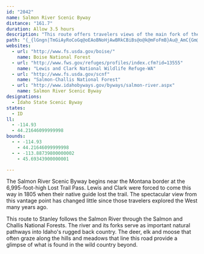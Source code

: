 ```yaml
---
id: "2042"
name: Salmon River Scenic Byway
distance: "161.7"
duration: Allow 3.5 hours
description: "This route offers travelers views of the main fork of the Salmon River from near its headwaters as well as views of the White Cloud, Lemhi and Bitterroot mountains and the Lost River."
path: "{_{lGngn|TmGiAyRoCoGq@oEAoBNoHjAwBRkCBiBs@o@k@mFoFmB}Au@_AmC{Gm@qBUmF[}Bg@iBgEiJuAoDoAwBwAeBiC{DoHoQmA{BaD_FiEoH}GmMeF{IcAyB_@sA_@eCQ_Ge@cDgEuRmDwQaByHQgDhAaLNwD@{CKuAc@}BoCgJkAuH]mAcAsAi@_@cEgAcBeA}EyBuAgBa@cAa@uBMyD?eFViB~CaMn@sDH_ABeIJaIEaEIeAy@oCoAcB}VaXsAqCoA{Ei@sEi@aSQaC{AmG_AgCuByDc@g@sBiAgBUqBDwXe@gC]kBg@oB_A{B{AyAkAYe@gFcN_LcToBgE[_BKwB@y@h@mC`@aAvAmBnA_AlB}@nDmAlCyA`EaD|BqDl@oAz@}Bd@aBj@iCf@sDZ_GRsCNm@Ne@h@s@rDqCnByCXy@Js@BgDQeFQuBQmA]q@uDaFq@eBOkAKaB?_BBk@d@oDAmF]_Es@uCy@eF}@aLa@mA}@aA{DyBaA}@e@y@cAaDKy@?{Dj@mFx@wFBwBOcAa@kAeCqDe@oAcAiFIsAB_Bd@sDbDaSpDyRZeAr@sAh@s@nDcDlBoDZeAV{AJeCEyAM}@kAaCqIiHe@w@]mAYsB_@sGHoFh@eEHsAIyASy@u@mA_Aq@wBgAoBeB}ByEsBoFQqACgANgCnAqG`AuC~CmH~AaC|FqGl@{AJmA?yB_AsE_@eAmDcF_@eBO_CCmADyAv@{F@cAa@{HCkBNcEl@aINsE?kBEy@[sAkAaDo@_Fg@uA_AeBoAyCiA_EcEuHo@mBwC{K{@yDc@gD@eBH{@rC{VBeD_@{Hc@oTH{ANqAXu@bBqC`@{@Ry@Bk@OgB_@}@w@k@e@M_CMqE?sA_@w@s@{DuGc@yAOkBBeCJgA\\mAZi@`Au@nFeClAy@fK{MbBuCh@yAbAyCTmAj@wDBmDYoDsBaHK_A?eAd@gExAsGLsAJsCHeIJcBh@sC`DgMtAsErBgDxBmCh@kAr@kCxAqK@sAG_BqD_NKcCJyBNiAdAcC|DeGjCyETu@n@wFb@oIh@uBbDsIXmADsBh@{IZgD|@eCrCgDnBeBlAyA|CkEn@yAvA{E`DmJr@uAbB_B|Aw@bHiBhBiAxBoBd@s@Zy@Jy@OyAcBeFu@yAiD_E{E{DkKsLoAiB}@qBY{@YyBA_ADmB\\_FhBiKjAsChCeEpAaC`AsDhKeh@xA{HxAcMf@kHZaI?uDIyAc@kCo@iBsBmE[cAa@mBe@aGO{Dc@qCu@gDiAsDcP{e@}@_DMcA?yAd@mBXa@fB_AhDeAhAg@n@k@r@gAj@sA^wAVyBDaDo@aTOwJNkDr@cJJgDIsD[kCcBuGsDuO}@gDe@_CYgDc@{IKqFNiCXwBd@{AbAyBhHuMl@kBVkAFaCEuBIoA[uAgE_MqGoPs@gCs@uDa@wDmAyTHkCRuB`@}BlB{Hn@oG?kCKoAqCoQAqAH_BLeAzCiItCuKvAgEj@kArBsBv@e@xAa@fIq@r@Mt@i@v@cAJk@NaBCwBO{@[y@i@q@w@_A_EyCyCaAaB]}M[{BWeA_@o@y@s@{BOeAEyAf@yIz@iMC{Ge@_FsDwTOwA?mAT_Bn@mB|@aAlFyDd@s@b@_AZqAlRwsAZ_FAyAWgC[_Be@oAi@eA}@eAkIgGa@m@YkAEqADmAXu@d@o@~@i@xLyEhBmAbCeCxA{B`AkCf@kE?aC_@mCiAsFy@uFMsAIcBBiBRwF^oDXkAlDgNhEqQtAyG|@oIHuCCkA]gFqEe]i@mJ}@um@OmDKw@m@eCoBcEmE{GyA}A}CkCsB{AyDyBcP_HoBaA}@y@i@k@{@aCY{AIcB?oAVwB`B}J`VgsAhAgF~@_DbC_GbCcEtCeDjBgB`BgAfDeBvI_D~@q@|@{@`A}Bl@uCbAaLCsBAs@YeBm@{BoCmEiC_FuBuF}AqG_CwSc@mBqA{Ck@_AoB_B_JsCySgGyDeBsBgBiBsBy@kAeBuD}Mee@_AkEYcDCwCPcDbE{^RgCF_B?gFYiG{@mIc@_DeBmIg@cDo@_KsA}LCiCL{BRsA^eBd@uA~AeD~HqRnBeF~@yCl@kCb@oF@gCImCoCoXiBiU?yAn@}IjA_GpAeEzPac@t@mDNgCAmDWyCWkBsBiISyAEcCHcJM{EcAuROuIBcCr@eShAiSx@_JhAoIbB{HtBoI\\eBPgDB_BOgDCmBfAeNJiCIwGQaEc@gFoBs\\IkC?wJIiAc@eC_@{Ay@gBo@gAoVsWwAaB}AeCwFoKkDiE{FeFiUcRqJoHiCkCqDgHuAgG[eCy@oLQyA[wAYcAcAkBkAqAwBmAyAY}AAePh@oDOgBWoBm@}BkAsBeBwBaCkAeBy@gBmCgJs@oHg@yJg@gE[oA}@iCu@{AaAsAqAmA}AeAiAe@mI_BuHoByAk@qIeEwImFoJaFyJaGmSaLsc@cW{KyEwGcBg[qGuAEy@HcCt@uEdBiCd@yBLcDSaL}BmPaAuC?iCPcSzBiCJwDYoBe@sB_AwBsA}C{C{A_CuDeIqCuDw@s@iAw@sDgAkY_HkBu@cDsBiA_AsAmBaBwCkBuFo@eDc@mDIiDHqJEwFWeDa@sBc@yAy@kBuNeYiAmBwBaBcCy@kCWi@@qHrBoAHsBIo@O{JeEmG{BuDeAiFy@}De@cHM{HRib@fC_Bd@aJnE}Bb@iBDsCe@gCmA{@}@uZ_`@kByCiIiS{AuBsAeAqCsA{@SeCIwC\\qBx@yBfBoAjByCxGwQtg@q@~AcAxA_BnA}A^oA?mAOo@Yov@yf@uNaM}CyAqUmJwF{CkRaLy@s@{AmB}@qBcAmE}@sCwAuCmAcAoQiGwAWuBYgOMaCe@}B_AmGmEqEyD_BuBcBkC_BkDsAmDwAcFqO{p@oBmGgBsDqDoFeDyCs@YmCe@oBCs@JuA\\}Ar@y@n@_CbCiBrAcBRiPqA}HaAgF_@sDEwCJ}Fl@{LjBsFLaIk@yKmA{d@aGuHkAmFsAcE{A}H_Eac@wVoGeEcDgCkH_IgDmEeD}FeEsIoH}Q}CxCaF`E_h@r^wFjDsx@xb@_GdCeFrAkGn@qo@H{KKcC_@yAg@oCcB}BiBuvCwhCsEsDgFyB}A_@wEa@mFZeDx@eOrGaFxAmEr@}GJcTgCkKqBgKmC_N_FyBi@etAsX{AAwBRkJ~BcC^wBJqDCyD_@yF{@kHeBoFy@{KaAsCEaBLyD~@mEdByEtAqAPsBAgO_E}Cq@kLu@oSkB}B_@gEkBoCiCwBkDy@mBgI{Z_A{BiAkBs@{@_DgCqi@__@oBeBwDsEmQ}XsBkE}D_KiBeDu@y@_CgBk\\gOyA_AiC{BwS{XgIiLyBaE}BsF_AgCiB_Hy@kE_AiHiEoo@aBgMyPos@}J_a@{CoRi@{Bm@wBgCcFqKuVmAmEyAaHiFah@i@mRYaDcBcNEw@CoOb@eWWkEi@gEaAuDs@kBiBaDqCsCeAs@gCkAcGsAuAk@eN{GyAeAqAsAqAmBaBkEeLaa@aAcB}@}@uBqA}@WiE[}TeA}C@iB\\gBt@oFpEg@^eAZ}@NeA@iBQyAg@sA_AuA_BmFqIwAcB}{@wt@qCaCiCcD{AiCal@wfAyB_DaIoIc@s@y@yBiA{D}@sBUYuAqA}Am@eAKiA?_OfFs@KsD{Ci@s@mA_DmDwOkA_CgCsDkAq@}E?{BS{Ay@gAkAkC{DkKoMgF{H_AeCkBcKkLsr@q@oBc@w@oPiUmAmAuAaCy@q@k@WsAPmAp@gBfBuAdAsA^kAFs@GsAWgCgByFkFi@aAc@_BKaBOeE?oIsAgP}@uCcCeEmAmCgAmDaC{Ji@gEQ_EQ_Bw@aBs@_Ay@m@}Ak@q@E}CPs@EsGyBgFe@_A[iAu@iBi@wB?ePqAuMgBcD]_ABy@TcLxG_ElA}GlAmBG}HkC}CoAmCkBiFoFgC}Ci@aAiDcMo@yCIwBOiJIaAS_AoD_LcB{DcBsBcEwB_A[mAS_COsDp@iB~@}AzAYb@UjAd@tENrKOnBe@pBcCbEsBxBs@^y@VwDRuAGoA]yA{@qF{EsAkB{@_BmDsFiBeAm@S_AEoAP{Aj@kD`AwGd@gDx@o@XwJlGqFpByCl@iAFgBYoEaBsBqA}@s@gBeCkA_CUgASa@UeA_AsIaCuI[q@_@_@}@g@sAYeA?c@^_@l@_AxDYr@eAjAs@fAiC`Gy@jCmAzJy@rDi@xAu@~AcAdAeBt@mAVcBHuAAoFa@WOgAgAaA[aEKyCNmf@rJwEj@mE~@mAr@sEhG_FxEmE~C{DzByCxAqDhCmXn`@eA|@qAf@qCHcDu@kKgDgI{By@c@i@m@mAuBi@eBw@kEg@cF}Ec[i@{BuAkC_a@al@qD{EyEgEcAs@mEwBgG{A}Fq@wHwAqBaAm@m@gA}A_BcD{Me]eEkJuDsDwB{Ay@WwCY{CMuFFoVxEkJV}T_AyEk@}DgAkYaGcFWsBLgI|BeKlEmFhBoCp@cCR}CAyBWgBa@yCeAyAw@cCiBsMuMuB}AeAa@mASu@CgGp@yA@iAMePgFgBs@qCyBwGuIqAsAs@k@oBs@}BEoAXq@^iIxHiCxAmBz@eB^gBPiDCwBYyAa@iDmByBmB}DyE}CaFyBsEqVqk@o@gAi@k@cCcBiAe@yAWsDFw@JwBp@kAr@gB`BqBxBiBdCsAdCmEnJoRd_@oAzAcAt@gAXe@@mBMe@QyAmAiAyBk@eCMyB?{An@gDhBqFv@{ClFk]DuCOsBUeAmAgCo@e@wCq@_BFoMhCeAZw@`@_I|GuQpPwCpBmB^yQtAyBMgCaAyWmSyA_@yBJiAl@}@|@u@`Be@fDg@rBu@~As@z@y@p@eAd@kCP{@QiRuIwA_AiFeEy@g@iA]iD?{HjBaI~BaGlA_DVy@C}Dk@{Bo@_PuKqEeA}AEgBJeOrD{@R_B?cA_@cAy@m@y@y@_B}HiSsAaBkAy@mBe@sBSyCIiOlBeA?}Ao@[]c@o@s@_B[}C@{AlByJ^qFEkB_@eC_@sBaBgDuB_CcBuA}BoAiCY}A?cBPyBp@iBhAi@h@{AlBiAzBcApCoFhSwArCiBhBs@b@gBr@{@PiAHo@AaAMuAe@cBeAe@e@iBiCo@kBwAyGcF_[cBqEcAuAaAmAaAw@kAk@}A_@yL{@iCLyAjAUd@e@~ACzATfIAlBo@xDs@fBsAdBcBjBsCrC_Ar@oAf@cARo@HyBQsBs@sByAi@m@mByCy@cA}BuAeBe@kEe@gB_@uGsCmEuB_BcAgGoCyA]cTmBcDu@sD_CaCeDi@gAyB{FgG{Q_DgKqKi[}@uAoAsA}BeAy@K_BAsA^{FlC_Cz@sAJiCWyC_BgXeUgFsCiBk@yCe@mWmAcB_AoAuAs@_BqB{HkAyB}BgCwDyCoBcAqFoBoB_AyByAmUcSiEkD}B{A_Bk@wAMkB@yKjBuAJ{CKyVmC}Hg@_FIwTgCad@[cC_@cHiByDU}A@sBXuBh@gBt@uCxB{FjGgBvAcDhB_Cn@oPvCsCReASu@SmAcAy@aAm@gAeBkEgBoBiGqDmAgAwGeI}BaEyEuKgBkCwA{AmA}@mCy@sDaBiAgAgEaGo@q@w@_@oEaBmCw@y@k@aFcHkBkB}F{E{DkB{PgG{QcD{Bw@cG{DaKmH_PaKgCeAuBa@wBUaLj@mCb@}HXmsCN__@PcjAA_p@LagBM}CWoAa@gZyQyRoMeHlVcCjJgGnS{@fDkEzJoAx@{@Eq@UuCyDcAy@oAm@uEcBuCs@mBUuA?mFf@yPjCmw@lCopBR}I_@at@_GgJa@wB_@_DwAgGwDoPmMgDsB}DqBuDsAkDy@iEy@uDSiEPcBX{Af@e^hS}GjCmBXqDRuDKqj@iIuL}AgFO}CY}{E@cBP}GhBwDpCoLzJqRlOqKpJ{H~JiAfAwD~CgKzHaBz@qA\\wC^}AKwGgBcX{IsCi@yFo@mCEwDLyUjC}NlBoGnCwG|FuE`Hs@xAuCzHyCzKoBfI]dB[`CSrBHzS]`DmIxd@}AtFk@xAs@fAcA|@iD~BsBt@iCViA@qDSyDkAyAs@yBaBmB_C_ByB_PyWaLgQsA{AyBqAiAKyARsAd@cBjAgAlAaBxC}@lBoA~DqEnTiD|QwGj\\u@zDShCCrAHrATzAf@xAn@fAdAjAv@^hAXvGWdAT|BfB^j@x@fBXfAXlCCrD[vBi@hBmAhCcCbDsErEmC|AmBr@}E`@}BD}Dy@_ZmKwDgAcCE_Cl@wC|AO`@iAzAuD~JgBlFu@xCS~AOfDDxBNrB^dCx@tCrA~D~@xBtTd_@dD`Fx@xAj@fBXfAHp@DlBOxBi@pBsBzCmCdBkBf@cBJcCKsAWcBo@a\\oRwKaF_d@oLaCQka@c@sB\\mAf@yAxAuAxBkLtTgDfHcCbI{Jh_@u@~BcAzBwAjCaOjOy@|Ak@zAw@fDOlBEjCE|OSjAOVgDfEcLvMkHxHoNbKeA~@qA~Ak@jAcH|QgD`HcB~BcClByAj@yD`@_\\UsYm@uIo@qXgCiE{Ay@i@gGiFmC}AyBm@oEg@cBE{Gd@wG?qFq@eIuAaIkCeIyDgGaCkR{G{BSuBEkDR_e@rHcHnAqVxD}Gl@}F\\_a@^u\\F}Ie@mGaAmDw@aKoDmQoIsHyCuE_DsBsBuBgCmDwGcG}M}DaIcAgDiRwd@_B_DcDoFeXm_@gFgFkD}C}EoDwFeFkGsGcDsEcGkKkFmMiBaGy@gDo@eF}AoOk@aESaAiAyD_B_EwC{E_DmE}CsDgE_E{N_Kqk@a^gCcAkDg@e_@mBgCg@cZmIco@iPiImBy@@wH`Ac_@~F}DdBiFzEcv@heAgEtE_CjBuKhGkOdH{LnDgJ`BeEjAyFfCeHvDyEtEyE~FkDnFqEnKmDjLuIl^iB~EgBnD_ErE}CjC}C`BcA^yA\\mGr@{Jx@qL`DaEF}AOuCeAaCeBkAqAs@iAiAeCyE{LmBkCyC{Bm@]_Bo@wBI}KxAoPxCsC\\ib@lBsBf@uAr@gEvDmDtDwBfBqAr@oBh@kCJ}QiAwPu@kK@aJj@iB^cBf@aEvBiA`@yBVa}@QeMPcHxAqGrBaI`D}Bj@wJL_Bd@mAl@oAVwHsA_AIqEl@mKGiNjAcFjAaB`AeBr@oAL}AGgH{CsDQyB~@_AdAwB`FyDnHs@~Co@`GU~@U^w@j@s@EYSa@eBHeBnBsJdCcKr@yEb@aE?sCYeDmA{CuCsBqDsBuByDYyA_AcNYeCmG_JoMiJcAkA_A}AaDoCkAg@o@m@y@mB]mCc@eCq@kBo@_Aw@u@}Bs@uCq@oAAsB^}@?o@]Ue@Kg@Cw@N{@P_@f@Sx@KlETjASlA{@r@sC?_COmBC}Ab@wEIsC_@w@cASe@Ji@n@OjBtA~II~AQlAi@x@cAXwAQ{DaAc@]o@kAiBoIaAaB{@y@}B_AsCe@yEkBsA[sAQiDBcAQiCgBo@sBc@}BYaGe@kB{@i@q@@m@j@kAdD_AhAs@Xu@Jy@Mw@Ys@}@uC}Hy@yA_AKcA~@o@jDWr@Wf@_@Xi@Lm@AmBc@u@Hu@LgDjAsCLoAScDkBcB{AiBeDo@y@}@e@o@J_@d@_@~@I`BYnW]zB{@jBgAdAaC^"
websites:
  - url: "http://www.fs.usda.gov/boise/"
    name: Boise National Forest
  - url: "http://www.fws.gov/refuges/profiles/index.cfm?id=13555"
    name: "Lewis and Clark National Wildlife Refuge-WA"
  - url: "http://www.fs.usda.gov/scnf"
    name: "Salmon-Challis National Forest"
  - url: "http://www.idahobyways.gov/byways/salmon-river.aspx"
    name: Salmon River Scenic Byway
designations:
  - Idaho State Scenic Byway
states:
  - ID
ll:
  - -114.93
  - 44.21646099999998
bounds:
  - - -114.93
    - 44.21646099999998
  - - -113.88739800000002
    - 45.69343900000001

---
```


The Salmon River Scenic Byway begins near the Montana border at the 6,995-foot-high Lost Trail Pass. Lewis and Clark were forced to come this way in 1805 when their native guide lost the trail. The spectacular view from this vantage point has changed little since those travelers explored the West many years ago.

This route to Stanley follows the Salmon River through the Salmon and Challis National Forests. The river and its forks serve as important natural pathways into Idaho's rugged back country. The deer, elk and moose that often graze along the hills and meadows that line this road provide a glimpse of what is found in the wild country beyond.
